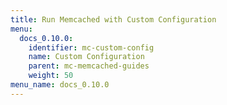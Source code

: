 ```yaml
---
title: Run Memcached with Custom Configuration
menu:
  docs_0.10.0:
    identifier: mc-custom-config
    name: Custom Configuration
    parent: mc-memcached-guides
    weight: 50
menu_name: docs_0.10.0
---
```

